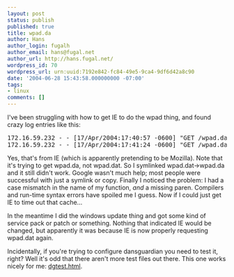```yaml
---
layout: post
status: publish
published: true
title: wpad.da
author: Hans
author_login: fugalh
author_email: hans@fugal.net
author_url: http://hans.fugal.net/
wordpress_id: 70
wordpress_url: urn:uuid:7192e842-fc84-49e5-9ca4-9df6d42a8c90
date: '2004-06-28 15:43:58.000000000 -07:00'
tags:
- linux
comments: []
---
```

<p>I've been struggling with how to get IE to do the wpad thing, and found crazy log entries like this:</p>

<pre>
172.16.59.232 - - [17/Apr/2004:17:40:57 -0600] "GET /wpad.da HTTP/1.1" 304 - "-" "Mozilla/4.0 (compatible; MSIE 6.0; Win32)"
172.16.59.232 - - [17/Apr/2004:17:41:24 -0600] "GET /wpad.da HTTP/1.1" 304 - "-" "Mozilla/4.0 (compatible; MSIE 6.0; Win32)"
</pre>

<p>Yes, that's from IE (which is apparently pretending to be Mozilla). Note that
it's trying to get wpad.da, not wpad.dat. So I symlinked wpad.dat->wpad.da and
it still didn't work. Google wasn't much help; most people were successful with
just a symlink or copy. Finally I noticed the problem: I had a case mismatch in
the name of my function, <i>and</i> a missing paren. Compilers and run-time
syntax errors have spoiled me I guess. Now if I could just get IE to time out
that cache...
<p>In the meantime I did the windows update thing and got some kind of service pack or patch or something. Nothing that indicated IE would be changed, but apparently it was because IE is now properly requesting wpad.dat again.
<p>
Incidentally, if you're trying to configure dansguardian you need to test it,
right? Well it's odd that there aren't more test files out there. This one
works nicely for me: <a href="http://hans.fugal.net/misc/dgtest.html">dgtest.html</a>.</p>
